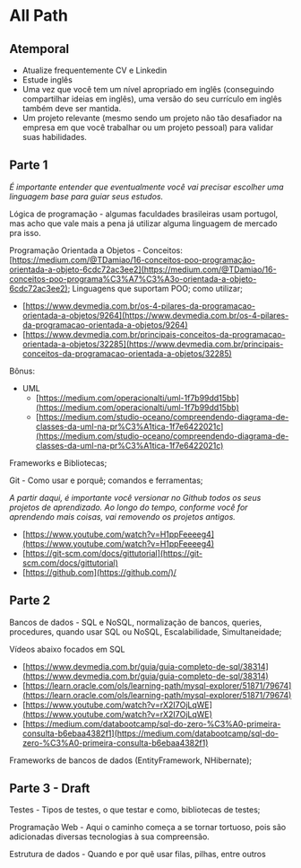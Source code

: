 # All Path

## Atemporal

- Atualize frequentemente CV e Linkedin
- Estude inglês
- Uma vez que você tem um nível apropriado em inglês (conseguindo compartilhar ideias em inglês), uma versão do seu currículo em inglês também deve ser mantida.
- Um projeto relevante (mesmo sendo um projeto não tão desafiador na empresa em que você trabalhar ou um projeto pessoal) para validar suas habilidades.

## Parte 1

*É importante entender que eventualmente você vai precisar escolher uma linguagem base para guiar seus estudos.*

Lógica de programação - algumas faculdades brasileiras usam portugol, mas acho que vale mais a pena já utilizar alguma linguagem de mercado pra isso.

Programação Orientada a Objetos - Conceitos: [https://medium.com/@TDamiao/16-conceitos-poo-programação-orientada-a-objeto-6cdc72ac3ee2](https://medium.com/@TDamiao/16-conceitos-poo-programa%C3%A7%C3%A3o-orientada-a-objeto-6cdc72ac3ee2); Linguagens que suportam POO; como utilizar;

- [https://www.devmedia.com.br/os-4-pilares-da-programacao-orientada-a-objetos/9264](https://www.devmedia.com.br/os-4-pilares-da-programacao-orientada-a-objetos/9264)
- [https://www.devmedia.com.br/principais-conceitos-da-programacao-orientada-a-objetos/32285](https://www.devmedia.com.br/principais-conceitos-da-programacao-orientada-a-objetos/32285)

Bônus:

- UML
    - [https://medium.com/operacionalti/uml-1f7b99dd15bb](https://medium.com/operacionalti/uml-1f7b99dd15bb)
    - [https://medium.com/studio-oceano/compreendendo-diagrama-de-classes-da-uml-na-pr%C3%A1tica-1f7e6422021c](https://medium.com/studio-oceano/compreendendo-diagrama-de-classes-da-uml-na-pr%C3%A1tica-1f7e6422021c)

Frameworks e Bibliotecas;

Git - Como usar e porquê; comandos e ferramentas;

*A partir daqui, é importante você versionar no Github todos os seus projetos de aprendizado. Ao longo do tempo, conforme você for aprendendo mais coisas, vai removendo os projetos antigos.*

- [https://www.youtube.com/watch?v=H1ppFeeeeg4](https://www.youtube.com/watch?v=H1ppFeeeeg4)
- [https://git-scm.com/docs/gittutorial](https://git-scm.com/docs/gittutorial)
- [https://github.com](https://github.com/)/

## Parte 2

Bancos de dados - SQL e NoSQL, normalização de bancos, queries, procedures, quando usar SQL ou NoSQL, Escalabilidade, Simultaneidade;

Vídeos abaixo focados em SQL

- [https://www.devmedia.com.br/guia/guia-completo-de-sql/38314](https://www.devmedia.com.br/guia/guia-completo-de-sql/38314)
- [https://learn.oracle.com/ols/learning-path/mysql-explorer/51871/79674](https://learn.oracle.com/ols/learning-path/mysql-explorer/51871/79674)
- [https://www.youtube.com/watch?v=rX2I7OjLqWE](https://www.youtube.com/watch?v=rX2I7OjLqWE)
- [https://medium.com/databootcamp/sql-do-zero-%C3%A0-primeira-consulta-b6ebaa4382f1](https://medium.com/databootcamp/sql-do-zero-%C3%A0-primeira-consulta-b6ebaa4382f1)

Frameworks de bancos de dados (EntityFramework, NHibernate);

## Parte 3 - Draft

Testes - Tipos de testes, o que testar e como, bibliotecas de testes;

Programação Web - Aqui o caminho começa a se tornar tortuoso, pois são adicionadas diversas tecnologias à sua compreensão.

Estrutura de dados - Quando e por quê usar filas, pilhas, entre outros